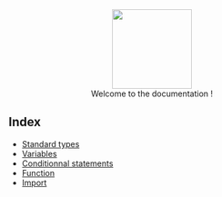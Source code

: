 <div align="center">
    <img width="140px" src="../others/logo.png"/><br/>
    Welcome to the documentation !
</div>

## Index
- [Standard types](types.md)
- [Variables](variables.md)
- [Conditionnal statements](cond.md)
- [Function](func.md)
- [Import](import.md)